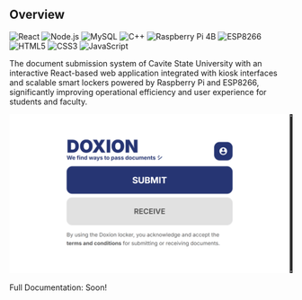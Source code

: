 ## Overview
![React](https://img.shields.io/badge/React-61DAFB?style=flat&logo=react&logoColor=black)
![Node.js](https://img.shields.io/badge/Node.js-339933?style=flat&logo=nodedotjs&logoColor=white)
![MySQL](https://img.shields.io/badge/MySQL-4479A1?style=flat&logo=mysql&logoColor=white)
![C++](https://img.shields.io/badge/C++-00599C?style=flat&logo=c%2B%2B&logoColor=white)
![Raspberry Pi 4B](https://img.shields.io/badge/Raspberry%20Pi-CC0000?style=flat&logo=raspberrypi&logoColor=white)
![ESP8266](https://img.shields.io/badge/ESP8266-000000?style=flat&logo=espressif&logoColor=white)
![HTML5](https://img.shields.io/badge/HTML5-E34F26?style=flat&logo=html5&logoColor=white)
![CSS3](https://img.shields.io/badge/CSS3-1572B6?style=flat&logo=css3&logoColor=white)
![JavaScript](https://img.shields.io/badge/JavaScript-F7DF1E?style=flat&logo=javascript&logoColor=black)

The document submission system of Cavite State University with an interactive React-based web application integrated with kiosk interfaces and scalable smart lockers powered by Raspberry Pi and ESP8266, significantly improving operational efficiency and user experience for students and faculty.

![App Screenshot](/Doxion.gif)

Full Documentation: Soon!

